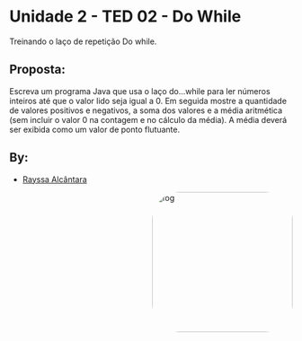 # Unidade 2 - TED 02 - Do While
Treinando o laço de repetição Do while.

## Proposta:

Escreva um programa Java que usa o laço do...while para ler números inteiros até que o valor lido seja igual a 0. Em seguida mostre a quantidade de valores positivos e negativos, a soma dos valores e a média aritmética (sem incluir o valor 0 na contagem e no cálculo da média). A média deverá ser exibida como um valor de ponto flutuante.


## By:
* [Rayssa Alcântara](https://github.com/rayssawho)


<img align="right" alt="fog" height="250" style="border-radius:50px;" src="https://media2.giphy.com/media/y10WAaieo94izfoqC1/giphy.gif?cid=790b7611f70d0217281e14d11ccc3fea0f33b5240c24847c&rid=giphy.gif&ct=s">




